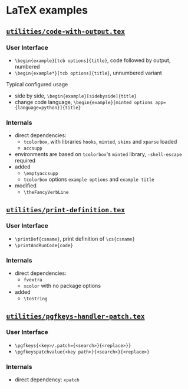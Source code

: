 # LaTeX examples

## [`utilities/code-with-output.tex`](utilities/code-with-output.tex)

### User Interface
 - `\begin{example}[tcb options]{title}`, code followed by output, numbered 
 - `\begin{example*}[tcb options]{title}`, unnumbered variant

Typical configured usage
 - side by side, `\begin{example}[sidebyside]{title}`
 - change code language, `\begin{example}[minted options app={language=python}]{title}`

### Internals
 - direct dependencies: 
   - `tcolorbox`, with libraries `hooks`, `minted`, `skins` and `xparse` loaded
   - `accsupp`
 - environments are based on `tcolorbox`'s  `minted` library, `-shell-escape` required
 - added
   - `\emptyaccsupp`
   - `tcolorbox` options `example options` and `example title`
 - modified
   - `\theFancyVerbLine`

## [`utilities/print-definition.tex`](utilities/print-definition.tex)

### User Interface
 - `\printDef{csname}`, print definition of `\cs{csname}`
 - `\printAndRunCode{code}`

### Internals
 - direct dependencies:
   - `fvextra`
   - `xcolor` with no package options
 - added
   - `\toString`

## [`utilities/pgfkeys-handler-patch.tex`](utilities/pgfkeys-handler-patch.tex)

### User Interface

 - `\pgfkeys{<key>/.patch={<search>}{<replace>}}`
 - `\pgfkeyspatchvalue{<key path>}{<search>}{<replace>}`

### Internals
 - direct dependency: `xpatch`
